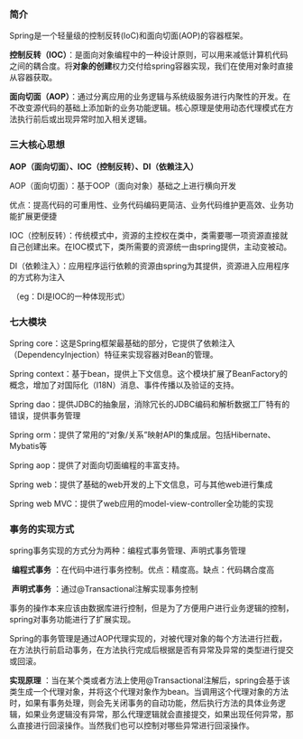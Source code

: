 ### 简介

Spring是一个轻量级的控制反转(IoC)和面向切面(AOP)的容器框架。

**控制反转（IOC）**：是面向对象编程中的一种设计原则，可以用来减低计算机代码之间的耦合度。将**对象的创建**权力交付给spring容器实现，我们在使用对象时直接从容器获取。

**面向切面（AOP）**：通过分离应用的业务逻辑与系统级服务进行内聚性的开发。在不改变源代码的基础上添加新的业务功能逻辑。核心原理是使用动态代理模式在方法执行前后或出现异常时加入相关逻辑。

### 三大核心思想

**AOP（面向切面）、IOC（控制反转）、DI（依赖注入）**

AOP（面向切面）：基于OOP（面向对象）基础之上进行横向开发

​	优点：提高代码的可重用性、业务代码编码更简洁、业务代码维护更高效、业务功能扩展更便捷

IOC（控制反转）：传统模式中，资源的主控权在类中，类需要哪一项资源直接就自己创建出来。在IOC模式下，类所需要的资源统一由spring提供，主动变被动。

DI（依赖注入）：应用程序运行依赖的资源由spring为其提供，资源进入应用程序的方式称为注入

​	（eg：DI是IOC的一种体现形式）

### 七大模块

Spring core：这是Spring框架最基础的部分，它提供了依赖注入（DependencyInjection）特征来实现容器对Bean的管理。

Spring context：基于bean，提供上下文信息。这个模块扩展了BeanFactory的概念，增加了对国际化（I18N）消息、事件传播以及验证的支持。

Spring dao：提供JDBC的抽象层，消除冗长的JDBC编码和解析数据工厂特有的错误，提供事务管理

Spring orm：提供了常用的“对象/关系”映射API的集成层。包括Hibernate、Mybatis等

Spring aop：提供了对面向切面编程的丰富支持。

Spring web：提供了基础的web开发的上下文信息，可与其他web进行集成

Spring web MVC：提供了web应用的model-view-controller全功能的实现

### 事务的实现方式

spring事务实现的方式分为两种：编程式事务管理、声明式事务管理

​	**编程式事务** ：在代码中进行事务控制。优点：精度高。缺点：代码耦合度高

​	**声明式事务** ：通过@Transactional注解实现事务控制

事务的操作本来应该由数据库进行控制，但是为了方便用户进行业务逻辑的控制，spring对事务功能进行了扩展实现。

Spring的事务管理是通过AOP代理实现的，对被代理对象的每个方法进行拦截，在方法执行前启动事务，在方法执行完成后根据是否有异常及异常的类型进行提交或回滚。

**实现原理** ：当在某个类或者方法上使用@Transactional注解后，spring会基于该类生成一个代理对象，并将这个代理对象作为bean。当调用这个代理对象的方法时，如果有事务处理，则会先关闭事务的自动功能，然后执行方法的具体业务逻辑，如果业务逻辑没有异常，那么代理逻辑就会直接提交，如果出现任何异常，那么直接进行回滚操作。当然我们也可以控制对哪些异常进行回滚操作。